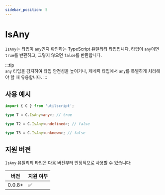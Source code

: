```yaml
---
sidebar_position: 5
---
```


# IsAny

`IsAny`는 타입이 `any`인지 확인하는 TypeScript 유틸리티 타입입니다. 타입이 `any`이면 `true`를 반환하고, 그렇지 않으면 `false`를 반환합니다.

:::tip  
`any` 타입을 감지하여 타입 안전성을 높이거나, 제네릭 타입에서 `any`를 특별하게 처리해야 할 때 유용합니다.
:::

## 사용 예시

```ts
import { C } from 'utilscript';

type T = C.IsAny<any>; // true

type T2 = C.IsAny<undefined>; // false

type T3 = C.IsAny<unknown>; // false
```

## 지원 버전

`IsAny` 유틸리티 타입은 다음 버전부터 안정적으로 사용할 수 있습니다:

| 버전   | 지원 여부 |
| ------ | --------- |
| 0.0.8+ | ✅        |

